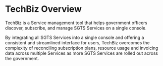 # TechBiz Overview

TechBiz is a Service management tool that helps government officers discover, subscribe, and manage SGTS Services on a single console.

By integrating all SGTS Services into a single console and offering a consistent and streamlined interface for users, TechBiz overcomes the complexity of reconciling subscription plans, resource usage and invoicing data across multiple Services as more SGTS Services are rolled out across the government.


